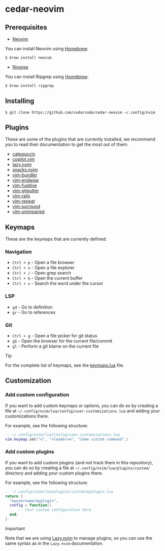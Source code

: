 # cedar-neovim

## Prerequisites

- [Neovim](https://neovim.io/)

You can install Neovim using [Homebrew](https://brew.sh/):

```sh
$ brew install neovim
```

- [Ripgrep](https://github.com/BurntSushi/ripgrep)

You can install Ripgrep using [Homebrew](https://brew.sh/):

```sh
$ brew install ripgrep
```

## Installing

```
$ git clone https://github.com/cedarcode/cedar-neovim ~/.config/nvim
```

## Plugins

These are some of the plugins that are currently installed, we recommend you to read their documentation to get the most out of them:

- [catppuccin](https://github.com/catppuccin/nvim)
- [copilot.vim](https://github.com/github/copilot.vim)
- [lazy.nvim](https://github.com/folke/lazy.nvim)
- [snacks.nvim](https://github.com/folke/snacks.nvim)
- [vim-bundler](https://github.com/tpope/vim-bundler)
- [vim-endwise](https://github.com/tpope/vim-endwise)
- [vim-fugitive](https://github.com/tpope/vim-fugitive)
- [vim-gitgutter](https://github.com/airblade/vim-gitgutter)
- [vim-rails](https://github.com/tpope/vim-rails)
- [vim-repeat](https://github.com/tpope/vim-repeat)
- [vim-surround](https://github.com/tpope/vim-surround)
- [vim-unimpaired](https://github.com/tpope/vim-unimpaired)

## Keymaps

These are the keymaps that are currently defined:

### Navigation

- `Ctrl + p` - Open a file browser
- `Ctrl + n` - Open a file explorer
- `Ctrl + /` - Open grep search
- `Ctrl + b` - Open the current buffer
- `Ctrl + s` - Search the word under the cursor

### LSP

- `gd` - Go to definition
- `gr` - Go to references

### Git
- `Ctrl + g` - Open a file picker for git status
- `gb` - Open the browser for the current file/commit
- `gl` - Perform a git blame on the current file

> [!TIP]
> For the complete list of keymaps, see the [keymaps.lua](https://github.com/cedarcode/cedar-neovim/blob/main/lua/config/keymaps.lua) file.

## Customization

### Add custom configuration

If you want to add custom keymaps or options, you can do so by creating a file at `~/.config/nvim/lua/config/user-customizations.lua` and adding your customizations there.

For example, see the following structure:

```lua
-- ~/.config/nvim/lua/config/user-customizations.lua
vim.keymap.set("n", "<leader>e", "Some custom command",)
```

### Add custom plugins

If you want to add custom plugins (and not track them in this repository), you can do so by creating a file at `~/.config/nvim/lua/plugins/custom/` directory and adding your custom plugins there.

For example, see the following structure:

```lua
-- ~/.config/nvim/lua/plugins/custom/myplugin.lua
return {
  "myusername/myplugin",
  config = function()
      -- Your custom configuration here
  end,
}
```

> [!IMPORTANT]
> Note that we are using [Lazy.nvim](https://github.com/folke/lazy.nvim) to manage plugins, so you can use the same syntax as in the `Lazy.nvim` documentation.

